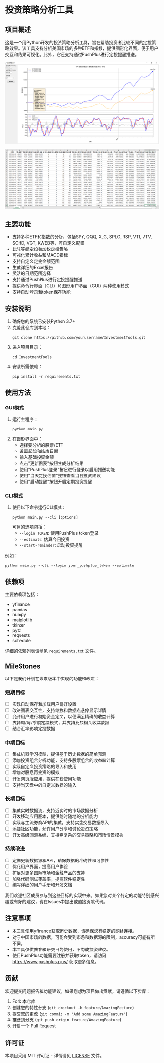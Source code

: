 # 投资策略分析工具
## 项目概述

这是一个用Python开发的投资策略分析工具，旨在帮助投资者比较不同的定投策略效果。该工具支持分析美国市场的多种ETF和指数，提供图形化界面，便于用户交互和结果可视化。此外，它还支持通过PushPlus进行定投提醒推送。

![SPY累计收益](example1.png)

![定投数据分析](example2.png)

## 主要功能

- 支持多种ETF和指数的分析，包括SPY, QQQ, XLG, SPLG, RSP, VTI, VTV, SCHD, VGT, KWEB等，可自定义配置
- 比较等额定投和加权定投策略
- 可视化累计收益和MACD指标
- 支持自定义定投金额范围
- 生成详细的Excel报告
- 灵活的日期范围选择
- 支持通过PushPlus进行定投提醒推送
- 提供命令行界面（CLI）和图形用户界面（GUI）两种使用模式
- 支持自动登录和token保存功能

## 安装说明

1. 确保您的系统已安装Python 3.7+
2. 克隆此仓库到本地：
   ```
   git clone https://github.com/yourusername/InvestmentTools.git
   ```
3. 进入项目目录：
   ```
   cd InvestmentTools
   ```
4. 安装所需依赖：
   ```
   pip install -r requirements.txt
   ```

## 使用方法

### GUI模式

1. 运行主程序：
   ```
   python main.py
   ```
2. 在图形界面中：
   - 选择要分析的股票/ETF
   - 设置起始和结束日期
   - 输入基础投资金额
   - 点击"更新图表"按钮生成分析结果
   - 使用"PushPlus登录"按钮进行登录以启用推送功能
   - 使用"当天定投估值"按钮查看当日投资建议
   - 使用"启动提醒"按钮开启定期投资提醒

### CLI模式

1. 使用以下命令运行CLI模式：
   ```
   python main.py --cli [options]
   ```
   可用的选项包括：
   - `--login TOKEN`: 使用PushPlus token登录
   - `--estimate`: 估算今日投资
   - `--start-reminder`: 启动投资提醒

例如：
```
python main.py --cli --login your_pushplus_token --estimate
```

## 依赖项

主要依赖项包括：

- yfinance
- pandas
- numpy
- matplotlib
- tkinter
- pytz
- requests
- schedule

详细的依赖列表请参见 `requirements.txt` 文件。

## MileStones

以下是我们计划在未来版本中实现的功能和改进：

### 短期目标

- [ ] 实现自动保存和加载用户偏好设置
- [ ] 改进图表交互性，支持缩放和数据点悬停显示详情
- [ ] 允许用户进行初始资金定义，以便满足精确的收益计算
- [ ] 支持周/月/季度定投模式，并支持比较相关收益数据
- [ ] 结合汇率影响定投数据

### 中期目标

- [ ] 集成机器学习模型，提供基于历史数据的简单预测
- [ ] 添加投资组合分析功能，支持多股票组合的收益率计算
- [ ] 实现自定义投资策略的导入和使用
- [ ] 增加对股息再投资的模拟
- [ ] 开发网页版应用，提供在线使用功能
- [ ] 支持当天盘中的自定义数据的输入

### 长期目标

- [ ] 集成实时数据流，支持近实时的市场数据分析
- [ ] 开发移动应用版本，提供随时随地的分析能力
- [ ] 实现与主流券商API的集成，支持实盘交易数据导入
- [ ] 添加社区功能，允许用户分享和讨论投资策略
- [ ] 开发高级回测系统，支持更复杂的交易策略和市场情景模拟

### 持续改进

- [ ] 定期更新数据源和API，确保数据的准确性和可靠性
- [ ] 优化用户界面，提高用户体验
- [ ] 扩展对更多国际市场和金融产品的支持
- [ ] 加强代码测试覆盖率，提高软件稳定性
- [ ] 编写详细的用户手册和开发文档

我们欢迎社区成员参与到这些目标的实现中来。如果您对某个特定的功能特别感兴趣或有好的建议，请在Issues中提出或直接贡献代码。

## 注意事项

- 本工具使用yfinance获取历史数据，请确保您有稳定的网络连接。
- 对于中国市场的数据，可能会受到市场和数据源的限制，accuracy可能有所不同。
- 本工具仅供教育和研究目的使用，不构成投资建议。
- 使用PushPlus功能需要注册并获取token，请访问 https://www.pushplus.plus/ 获取更多信息。

## 贡献

欢迎提交问题报告和功能建议。如果您想为项目做出贡献，请遵循以下步骤：

1. Fork 本仓库
2. 创建您的特性分支 (`git checkout -b feature/AmazingFeature`)
3. 提交您的更改 (`git commit -m 'Add some AmazingFeature'`)
4. 推送到分支 (`git push origin feature/AmazingFeature`)
5. 开启一个 Pull Request

## 许可证

本项目采用 MIT 许可证 - 详情请见 [LICENSE](LICENSE) 文件。